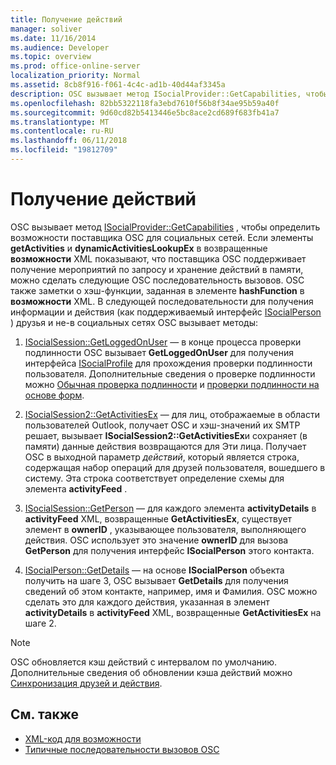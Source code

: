 ```yaml
---
title: Получение действий
manager: soliver
ms.date: 11/16/2014
ms.audience: Developer
ms.topic: overview
ms.prod: office-online-server
localization_priority: Normal
ms.assetid: 8cb8f916-f061-4c4c-ad1b-40d44af3345a
description: OSC вызывает метод ISocialProvider::GetCapabilities, чтобы определить возможности поставщика OSC для социальных сетей.
ms.openlocfilehash: 82bb5322118fa3ebd7610f56b8f34ae95b59a40f
ms.sourcegitcommit: 9d60cd82b5413446e5bc8ace2cd689f683fb41a7
ms.translationtype: MT
ms.contentlocale: ru-RU
ms.lasthandoff: 06/11/2018
ms.locfileid: "19812709"
---
```

# <a name="getting-activities"></a>Получение действий

OSC вызывает метод [ISocialProvider::GetCapabilities](isocialprovider-getcapabilities.md) , чтобы определить возможности поставщика OSC для социальных сетей. Если элементы **getActivities** и **dynamicActivitiesLookupEx** в возвращенные **возможности** XML показывают, что поставщика OSC поддерживает получение мероприятий по запросу и хранение действий в памяти, можно сделать следующие OSC последовательность вызовов. OSC также заметки о хэш-функции, заданная в элементе **hashFunction** в **возможности** XML. В следующей последовательности для получения информации и действия (как поддерживаемый интерфейс [ISocialPerson](isocialpersoniunknown.md) ) друзья и не-в социальных сетях OSC вызывает методы: 
  
1. [ISocialSession::GetLoggedOnUser](isocialsession-getloggedonuser.md) — в конце процесса проверки подлинности OSC вызывает **GetLoggedOnUser** для получения интерфейса [ISocialProfile](isocialprofileisocialperson.md) для прохождения проверки подлинности пользователя. Дополнительные сведения о проверке подлинности можно [Обычная проверка подлинности](basic-authentication.md) и [проверки подлинности на основе форм](forms-based-authentication.md).
    
2. [ISocialSession2::GetActivitiesEx](isocialsession2-getactivitiesex.md) — для лиц, отображаемые в области пользователей Outlook, получает OSC и хэш-значений их SMTP решает, вызывает **ISocialSession2::GetActivitiesEx**и сохраняет (в памяти) данные действия возвращаются для Эти лица. Получает OSC в выходной параметр _действий_, который является строка, содержащая набор операций для друзей пользователя, вошедшего в систему. Эта строка соответствует определение схемы для элемента **activityFeed** . 
    
3. [ISocialSession::GetPerson](isocialsession-getperson.md) — для каждого элемента **activityDetails** в **activityFeed** XML, возвращенные **GetActivitiesEx**, существует элемент в **ownerID** , указывающее пользователя, выполняющего действия. OSC использует это значение **ownerID** для вызова **GetPerson** для получения интерфейс **ISocialPerson** этого контакта. 
    
4. [ISocialPerson::GetDetails](isocialperson-getdetails.md) — на основе **ISocialPerson** объекта получить на шаге 3, OSC вызывает **GetDetails** для получения сведений об этом контакте, например, имя и Фамилия. OSC можно сделать это для каждого действия, указанная в элемент **activityDetails** в **activityFeed** XML, возвращенные **GetActivitiesEx** на шаге 2. 
    
> [!NOTE]
> OSC обновляется кэш действий с интервалом по умолчанию. Дополнительные сведения об обновлении кэша действий можно [Синхронизация друзей и действия](synchronizing-friends-and-activities.md). 
  
## <a name="see-also"></a>См. также

- [XML-код для возможности](xml-for-capabilities.md)
- [Типичные последовательности вызовов OSC](osc-typical-calling-sequences.md)

